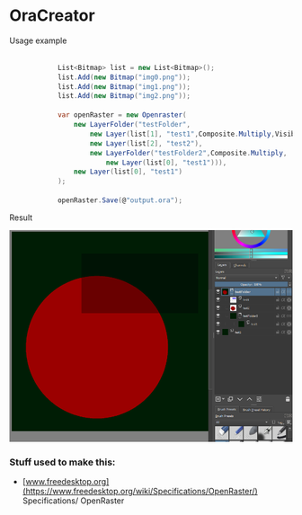 # OraCreator


Usage example
```C#

            List<Bitmap> list = new List<Bitmap>();
            list.Add(new Bitmap("img0.png"));
            list.Add(new Bitmap("img1.png"));
            list.Add(new Bitmap("img2.png"));

            var openRaster = new Openraster(
                new LayerFolder("testFolder",
                    new Layer(list[1], "test1",Composite.Multiply,Visibility.Visible,0.6),
                    new Layer(list[2], "test2"),
                    new LayerFolder("testFolder2",Composite.Multiply,
                        new Layer(list[0], "test1"))),
                new Layer(list[0], "test1")
            );

            openRaster.Save(@"output.ora");

```

Result

![result](Example__result.png)



### Stuff used to make this:

 * [www.freedesktop.org](https://www.freedesktop.org/wiki/Specifications/OpenRaster/) Specifications/ OpenRaster


